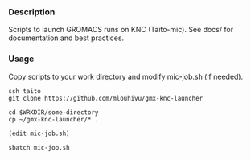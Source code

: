 ### Description

Scripts to launch GROMACS runs on KNC (Taito-mic). See docs/ for documentation
and best practices.


### Usage

Copy scripts to your work directory and modify mic-job.sh (if needed).

```
ssh taito
git clone https://github.com/mlouhivu/gmx-knc-launcher

cd $WRKDIR/some-directory
cp ~/gmx-knc-launcher/* .

(edit mic-job.sh)

sbatch mic-job.sh
```

